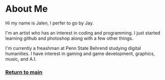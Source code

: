 # About Me

Hi my name is Jalen, I perfer to go by Jay.

I'm an artist who has an interest in coding and programming. I just started learning github and photoshop along with a few other things.

I'm currently a freashman at Penn State Behrend studying digital humanities. I have interest in gaming and game development, graphics, music, and A.I.



### [Return to main](https://jzm6677.github.io/Jay_Site/)
